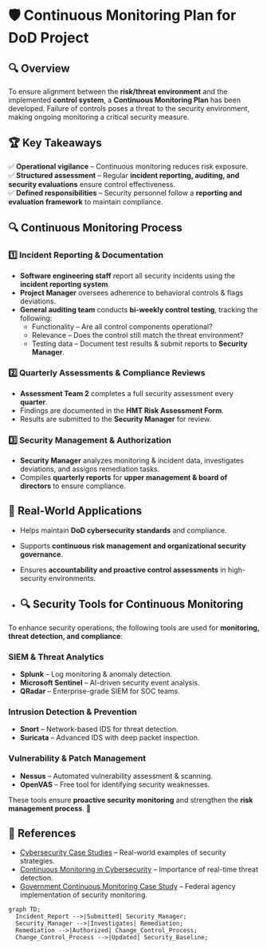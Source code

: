 # 🛡️ Continuous Monitoring Plan for DoD Project  

## 🔍 Overview  
To ensure alignment between the **risk/threat environment** and the implemented **control system**, a **Continuous Monitoring Plan** has been developed. Failure of controls poses a threat to the security environment, making ongoing monitoring a critical security measure.  

## 🏆 Key Takeaways  
✅ **Operational vigilance** – Continuous monitoring reduces risk exposure.  
✅ **Structured assessment** – Regular **incident reporting, auditing, and security evaluations** ensure control effectiveness.  
✅ **Defined responsibilities** – Security personnel follow a **reporting and evaluation framework** to maintain compliance.  

## 🔍 Continuous Monitoring Process  
### **1️⃣ Incident Reporting & Documentation**  
- **Software engineering staff** report all security incidents using the **incident reporting system**.  
- **Project Manager** oversees adherence to behavioral controls & flags deviations.  
- **General auditing team** conducts **bi-weekly control testing**, tracking the following:  
  - Functionality – Are all control components operational?  
  - Relevance – Does the control still match the threat environment?  
  - Testing data – Document test results & submit reports to **Security Manager**.  

### **2️⃣ Quarterly Assessments & Compliance Reviews**  
- **Assessment Team 2** completes a full security assessment every **quarter**.  
- Findings are documented in the **HMT Risk Assessment Form**.  
- Results are submitted to the **Security Manager** for review.  

### **3️⃣ Security Management & Authorization**  
- **Security Manager** analyzes monitoring & incident data, investigates deviations, and assigns remediation tasks.  
- Compiles **quarterly reports** for **upper management & board of directors** to ensure compliance.

## 📌 Real-World Applications  
- Helps maintain **DoD cybersecurity standards** and compliance.  
- Supports **continuous risk management and organizational security governance**.  
- Ensures **accountability and proactive control assessments** in high-security environments.

- ## 🔍 Security Tools for Continuous Monitoring  

To enhance security operations, the following tools are used for **monitoring, threat detection, and compliance**:  

### **SIEM & Threat Analytics**  
- **Splunk** – Log monitoring & anomaly detection.  
- **Microsoft Sentinel** – AI-driven security event analysis.  
- **QRadar** – Enterprise-grade SIEM for SOC teams.  

### **Intrusion Detection & Prevention**  
- **Snort** – Network-based IDS for threat detection.  
- **Suricata** – Advanced IDS with deep packet inspection.  

### **Vulnerability & Patch Management**  
- **Nessus** – Automated vulnerability assessment & scanning.  
- **OpenVAS** – Free tool for identifying security weaknesses.  

These tools ensure **proactive security monitoring** and strengthen the **risk management process**. 🚀  

## 📌 References  
- [Cybersecurity Case Studies](https://digitaldefynd.com/IQ/cybersecurity-case-studies/) – Real-world examples of security strategies.  
- [Continuous Monitoring in Cybersecurity](https://cybersecop.com/news/2024/9/20/why-continuous-monitoring-is-crucial-for-cybersecurity-real-time-threat-detection-and-mitigationnbsp) – Importance of real-time threat detection.  
- [Government Continuous Monitoring Case Study](https://www.isaca.org/resources/isaca-journal/issues/2015/volume-1/implementing-an-information-security-continuous-monitoring-solutiona-case-study) – Federal agency implementation of security monitoring.  

```mermaid
graph TD;
  Incident_Report -->|Submitted| Security_Manager;
  Security_Manager -->|Investigates| Remediation;
  Remediation -->|Authorized| Change_Control_Process;
  Change_Control_Process -->|Updated| Security_Baseline;



